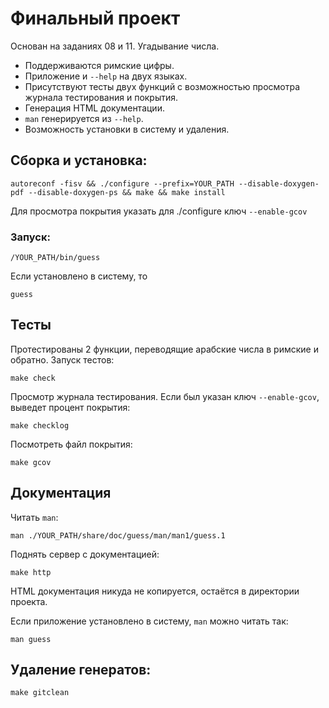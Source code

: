 # Финальный проект

Основан на заданиях 08 и 11. Угадывание числа.
- Поддерживаются римские цифры.
- Приложение и `--help` на двух языках.
- Присутствуют тесты двух функций с возможностью просмотра журнала тестирования и покрытия.
- Генерация HTML документации.
- `man` генерируется из `--help`.
- Возможность установки в систему и удаления.

## Сборка и установка: 

    autoreconf -fisv && ./configure --prefix=YOUR_PATH --disable-doxygen-pdf --disable-doxygen-ps && make && make install

Для просмотра покрытия указать для ./configure ключ `--enable-gcov`

### Запуск: 

    /YOUR_PATH/bin/guess

Если установлено в систему, то

    guess

## Тесты

Протестированы 2 функции, переводящие арабские числа в римские и обратно. Запуск тестов:

    make check

Просмотр журнала тестирования. Если был указан ключ `--enable-gcov`, выведет процент покрытия:

    make checklog

Посмотреть файл покрытия:

    make gcov

## Документация

Читать `man`:

    man ./YOUR_PATH/share/doc/guess/man/man1/guess.1

Поднять сервер с документацией:

    make http

HTML документация никуда не копируется, остаётся в директории проекта.

Если приложение установлено в систему, `man` можно читать так:

    man guess


## Удаление генератов: 

    make gitclean
